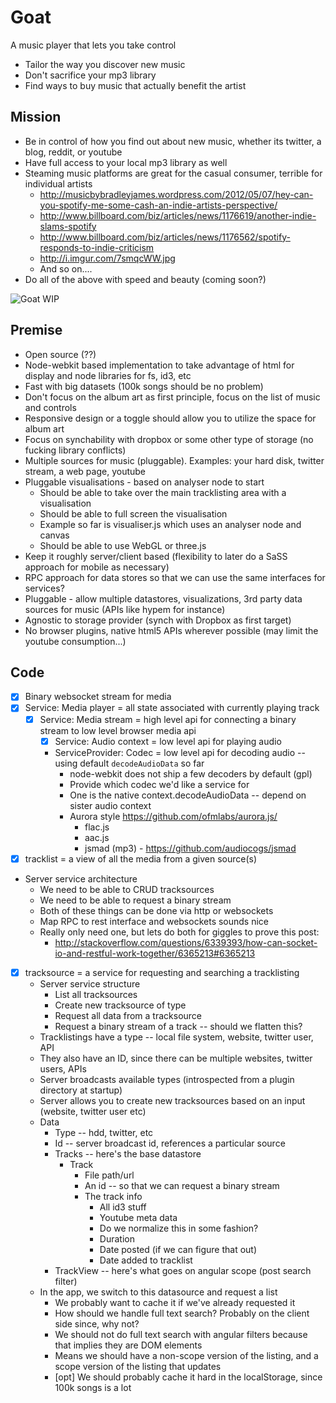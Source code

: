 Goat
========
A music player that lets you take control

* Tailor the way you discover new music
* Don't sacrifice your mp3 library
* Find ways to buy music that actually benefit the artist

Mission
-----------
* Be in control of how you find out about new music, whether its twitter, a blog, reddit, or youtube
* Have full access to your local mp3 library as well
* Steaming music platforms are great for the casual consumer, terrible for individual artists
    * http://musicbybradleyjames.wordpress.com/2012/05/07/hey-can-you-spotify-me-some-cash-an-indie-artists-perspective/
    * http://www.billboard.com/biz/articles/news/1176619/another-indie-slams-spotify
    * http://www.billboard.com/biz/articles/news/1176562/spotify-responds-to-indie-criticism
    * http://i.imgur.com/7smqcWW.jpg
    * And so on....
* Do all of the above with speed and beauty (coming soon?)

![Goat WIP](http://dl.dropboxusercontent.com/u/47558221/clarify/2014-04-14-00h04m/localhost-8080---Google-Chrome-sm.png)

Premise
-----------
* Open source (??)
* Node-webkit based implementation to take advantage of html for display and node libraries for fs, id3, etc
* Fast with big datasets (100k songs should be no problem)
* Don't focus on the album art as first principle, focus on the list of music and controls
* Responsive design or a toggle should allow you to utilize the space for album art
* Focus on synchability with dropbox or some other type of storage (no fucking library conflicts)
* Multiple sources for music (pluggable). Examples: your hard disk, twitter stream, a web page, youtube
* Pluggable visualisations - based on analyser node to start
    * Should be able to take over the main tracklisting area with a visualisation
    * Should be able to full screen the visualisation
    * Example so far is visualiser.js which uses an analyser node and canvas
    * Should be able to use WebGL or three.js
* Keep it roughly server/client based (flexibility to later do a SaSS approach for mobile as necessary)
* RPC approach for data stores so that we can use the same interfaces for services?
* Pluggable - allow multiple datastores, visualizations, 3rd party data sources for music (APIs like hypem for instance)
* Agnostic to storage provider (synch with Dropbox as first target)
* No browser plugins, native html5 APIs wherever possible (may limit the youtube consumption...)


Code
-----------
* [x] Binary websocket stream for media
* [x] Service: Media player = all state associated with currently playing track
    * [x] Service: Media stream = high level api for connecting a binary stream to low level browser media api
        * [x] Service: Audio context = low level api for playing audio
        * ServiceProvider: Codec = low level api for decoding audio -- using default `decodeAudioData` so far
            * node-webkit does not ship a few decoders by default (gpl)
            * Provide which codec we'd like a service for
            * One is the native context.decodeAudioData -- depend on sister audio context
            * Aurora style https://github.com/ofmlabs/aurora.js/
                * flac.js
                * aac.js
                * jsmad (mp3) - https://github.com/audiocogs/jsmad
* [x] tracklist = a view of all the media from a given source(s)
* Server service architecture
    * We need to be able to CRUD tracksources
    * We need to be able to request a binary stream
    * Both of these things can be done via http or websockets
    * Map RPC to rest interface and websockets sounds nice
    * Really only need one, but lets do both for giggles to prove this post:
        * http://stackoverflow.com/questions/6339393/how-can-socket-io-and-restful-work-together/6365213#6365213
* [x] tracksource = a service for requesting and searching a tracklisting
    * Server service structure
        * List all tracksources
        * Create new tracksource of type
        * Request all data from a tracksource
        * Request a binary stream of a track -- should we flatten this?
    * Tracklistings have a type -- local file system, website, twitter user, API
    * They also have an ID, since there can be multiple websites, twitter users, APIs
    * Server broadcasts available types (introspected from a plugin directory at startup)
    * Server allows you to create new tracksources based on an input (website, twitter user etc)
    * Data
        * Type -- hdd, twitter, etc
        * Id -- server broadcast id, references a particular source
        * Tracks -- here's the base datastore
            * Track
                * File path/url
                * An id -- so that we can request a binary stream
                * The track info
                    * All id3 stuff
                    * Youtube meta data
                    * Do we normalize this in some fashion?
                    * Duration
                    * Date posted (if we can figure that out)
                    * Date added to tracklist
        * TrackView -- here's what goes on angular scope (post search filter)
    * In the app, we switch to this datasource and request a list
        * We probably want to cache it if we've already requested it
        * How should we handle full text search? Probably on the client side since, why not?
        * We should not do full text search with angular filters because that implies they are DOM elements
        * Means we should have a non-scope version of the listing, and a scope version of the listing that updates
        * [opt] We should probably cache it hard in the localStorage, since 100k songs is a lot
